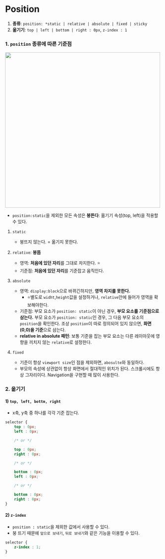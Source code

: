 # Position

1) **종류**: `position: *static | relative | absolute | fixed | sticky`
2) **옮기기**: `top | left | bottom | right : 0px`, `z-index : 1`

### 1. `position` 종류에 따른 기준점

<img src='https://user-images.githubusercontent.com/76730867/144812056-d5f0d3e4-67c6-4dde-9c6f-bfd71c5dddad.png' width='500px'>

- `position:static`을 제외한 모든 속성은 **붕뜬다**: 옮기기 속성(top, left)을 적용할 수 있다.

1) `static`
   - 붕뜨지 않는다. = 옮기지 못한다.

2) `relative`: **붕뜸**
   - 영역: **처음에 있던 자리**를 그대로 차지한다. ⭐
   - 기준점: **처음에 있던 자리**를 기준잡고 움직인다.

3) `absolute`
     - 영역: `display:block`으로 바뀌긴하지만, **영역 차지를 못한다.** 
       - ⭐별도로 `widht`,`height`값을 설정하거나, `relative`안에 들어가 영역을 확보해야한다.
     - 기준점: 부모 요소가 `position: static`이 아닌 경우, **부모 요소를 기준점으로 삼는다.** 부모 요소가 `position: static`인 경우, 그 다음 부모 요소의 `position`을 확인한다. 조상 `position`이 따로 정의되어 있지 않으면, **화면(0,0)을 기준**으로 삼는다.
     - **relative in absolute 패턴**: 보통 기준을 잡는 부모 요소는 다른 레이아웃에 영향을 끼치지 않는 `relative`로 설정한다. 

4) `fixed`
   - 기준이 항상 `viewport size`인 점을 제외하면, `abosulte`와 동일하다.
   - 부모의 속성에 상관없이 항상 화면에서 절대적인 위치가 된다. 스크롤시에도 항상 그자리이다. Navigation을 구현할 때 많이 사용한다. 


### 2. 옮기기

#### 1) `top, left, bottm, right`

- x축, y축 중 하나를 각각 기준 잡는다.

```css
selector {
    top : 0px;
    left : 0px;

    /* or */

    top : 0px;
    right : 0px;

    /* or */

    bottom : 0px;
    left : 0px;

    /* or */

    bottom : 0px;
    right : 0px;
}
```

#### 2) `z-index`

- `position : static`을 제외한 값에서 사용할 수 있다.
-  붕 뜨기 때문에 `앞으로 보내기`, `뒤로 보내기`와 같은 기능을 이용할 수 있다.

```css
selector {
    z-index : 1;
}
```
